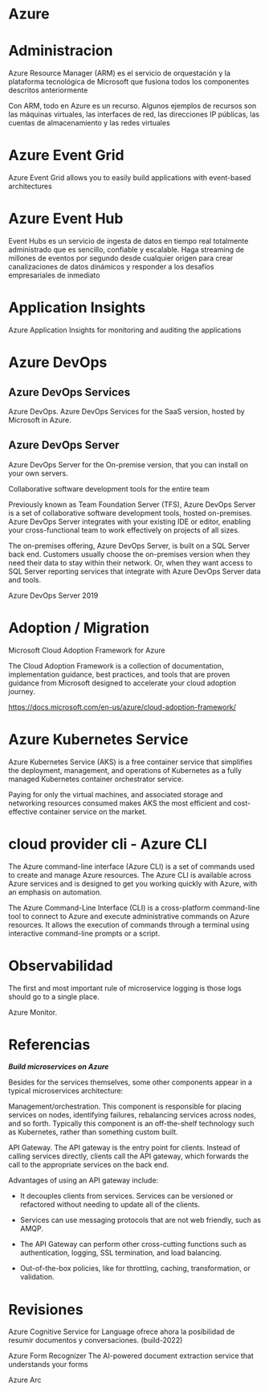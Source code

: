 # Azure


# Administracion

Azure Resource Manager (ARM) es el servicio de orquestación y la plataforma tecnológica
de Microsoft que fusiona todos los componentes descritos anteriormente

Con ARM, todo en Azure es un recurso. Algunos ejemplos de recursos son las máquinas
virtuales, las interfaces de red, las direcciones IP públicas, las cuentas de almacenamiento
y las redes virtuales


# Azure Event Grid 

Azure Event Grid allows you to easily build applications with event-based architectures

# Azure Event Hub

Event Hubs es un servicio de ingesta de datos en tiempo real totalmente administrado que es sencillo, confiable y escalable. Haga streaming de millones de eventos por segundo desde cualquier origen para crear canalizaciones de datos dinámicos y responder a los desafíos empresariales de inmediato


# Application Insights

Azure
Application Insights for monitoring and auditing the applications


# Azure DevOps


## Azure DevOps Services 

Azure DevOps. Azure DevOps Services for the SaaS version, hosted by Microsoft in Azure.

## Azure DevOps Server

Azure DevOps Server for the On-premise version, that you can install on your own servers.

Collaborative software development tools for the entire team

Previously known as Team Foundation Server (TFS), Azure DevOps Server is a set of collaborative software development tools, hosted on-premises. Azure DevOps Server integrates with your existing IDE or editor, enabling your cross-functional team to work effectively on projects of all sizes.

The on-premises offering, Azure DevOps Server, is built on a SQL Server back end. Customers usually choose the on-premises version when they need their data to stay within their network. Or, when they want access to SQL Server reporting services that integrate with Azure DevOps Server data and tools.

Azure DevOps Server 2019


# Adoption / Migration


Microsoft Cloud Adoption Framework for Azure

The Cloud Adoption Framework is a collection of documentation, implementation guidance, best practices, and tools that are proven guidance from Microsoft designed to accelerate your cloud adoption journey.

https://docs.microsoft.com/en-us/azure/cloud-adoption-framework/


# Azure Kubernetes Service 



Azure Kubernetes Service (AKS) is a free container service that simplifies the deployment, management, and operations of Kubernetes as a fully managed Kubernetes container orchestrator service.

Paying for only the virtual machines, and associated storage and networking resources consumed makes AKS the most efficient and cost-effective container service on the market.


# cloud provider cli - Azure CLI

The Azure command-line interface (Azure CLI) is a set of commands used to create and manage Azure resources. The Azure CLI is available across Azure services and is designed to get you working quickly with Azure, with an emphasis on automation. 

The Azure Command-Line Interface (CLI) is a cross-platform command-line tool to connect to Azure and execute administrative commands on Azure resources. It allows the execution of commands through a terminal using interactive command-line prompts or a script.


# Observabilidad

The first and most important rule of microservice logging is those logs should go to a single place.

Azure Monitor.


# Referencias

***Build microservices on Azure***


Besides for the services themselves, some other components appear in a typical microservices architecture:

Management/orchestration. This component is responsible for placing services on nodes, identifying failures, rebalancing services across nodes, and so forth. Typically this component is an off-the-shelf technology such as Kubernetes, rather than something custom built.

API Gateway. The API gateway is the entry point for clients. Instead of calling services directly, clients call the API gateway, which forwards the call to the appropriate services on the back end.

Advantages of using an API gateway include:

-    It decouples clients from services. Services can be versioned or refactored without needing to update all of the clients.

-    Services can use messaging protocols that are not web friendly, such as AMQP.

-    The API Gateway can perform other cross-cutting functions such as authentication, logging, SSL termination, and load balancing.

-    Out-of-the-box policies, like for throttling, caching, transformation, or validation.


# Revisiones

Azure Cognitive Service for Language ofrece ahora la posibilidad de resumir documentos y conversaciones. (build-2022)


Azure Form Recognizer
The AI-powered document extraction service that understands your forms


Azure Arc
